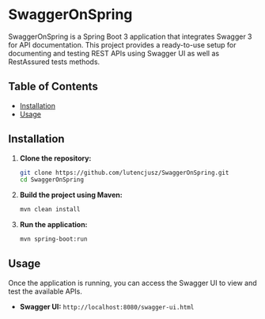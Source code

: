 # SwaggerOnSpring

SwaggerOnSpring is a Spring Boot 3 application that integrates Swagger 3 for API documentation. This project provides a ready-to-use setup for documenting and testing REST APIs using Swagger UI as well as RestAssured tests methods.

## Table of Contents

- [Installation](#installation)
- [Usage](#usage)


## Installation

1. **Clone the repository:**

    ```sh
    git clone https://github.com/lutencjusz/SwaggerOnSpring.git
    cd SwaggerOnSpring
    ```

2. **Build the project using Maven:**

    ```sh
    mvn clean install
    ```

3. **Run the application:**

    ```sh
    mvn spring-boot:run
    ```

## Usage

Once the application is running, you can access the Swagger UI to view and test the available APIs.

- **Swagger UI:** `http://localhost:8080/swagger-ui.html`

